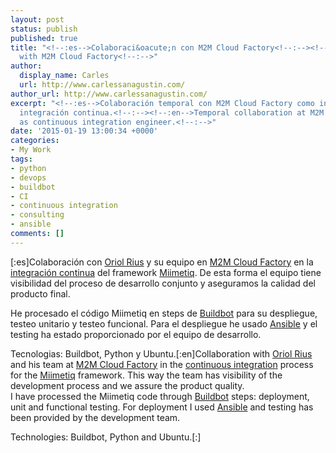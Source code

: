```yaml
---
layout: post
status: publish
published: true
title: "<!--:es-->Colaboraci&oacute;n con M2M Cloud Factory<!--:--><!--:en-->Collaborating
  with M2M Cloud Factory<!--:-->"
author:
  display_name: Carles
  url: http://www.carlessanagustin.com/
author_url: http://www.carlessanagustin.com/
excerpt: "<!--:es-->Colaboración temporal con M2M Cloud Factory como ingeniero de
  integración continua.<!--:--><!--:en-->Temporal collaboration at M2M Cloud Factory
  as continuous integration engineer.<!--:-->"
date: '2015-01-19 13:00:34 +0000'
categories:
- My Work
tags:
- python
- devops
- buildbot
- CI
- continuous integration
- consulting
- ansible
comments: []
---
```

<p>[:es]Colaboraci&oacute;n con <a title="Oriol Rius" href="http://oriolrius.cat" target="_blank">Oriol Rius</a> y su equipo en <a title="M2M Cloud Factory" href="http://www.m2mcloudfactory.com/" target="_blank">M2M Cloud Factory</a> en la <a title="Continuous Integration" href="http://en.wikipedia.org/wiki/Continuous_integration" target="_blank">integraci&oacute;n continua</a> del framework <a title="Miimetiq" href="http://www.m2mcloudfactory.com/en/what-is-miimetiq/content/2" target="_blank">Miimetiq</a>. De esta forma el equipo tiene visibilidad del proceso de desarrollo conjunto y aseguramos la calidad del producto final.</p>
<p>He procesado el c&oacute;digo Miimetiq en steps de <a title="Buildbot" href="http://buildbot.net/" target="_blank">Buildbot</a> para su despliegue, testeo unitario y testeo funcional. Para el despliegue he usado <a title="Ansible" href="http://www.ansible.com" target="_blank">Ansible</a> y el testing ha estado proporcionado por el equipo de desarrollo.</p>
<p>Tecnologias: Buildbot, Python&nbsp;y&nbsp;Ubuntu.[:en]Collaboration with <a title="Oriol Rius" href="http://oriolrius.cat" target="_blank">Oriol Rius</a> and his team at <a title="M2M Cloud Factory" href="http://www.m2mcloudfactory.com/" target="_blank">M2M Cloud Factory</a> in the <a title="continuous integration" href="http://en.wikipedia.org/wiki/Continuous_integration" target="_blank">continuous integration</a> process for the <a title="Miimetiq" href="http://www.m2mcloudfactory.com/en/what-is-miimetiq/content/2" target="_blank">Miimetiq</a> framework. This way the team has visibility of the development process and we assure the product quality.<br />
I have processed the Miimetiq code through <a title="Buildbot" href="http://buildbot.net/" target="_blank">Buildbot</a> steps: deployment, unit and functional testing. For deployment I used <a title="Ansible" href="http://www.ansible.com/home" target="_blank">Ansible</a> and testing has been provided by the development team.</p>
<p>Technologies: Buildbot, Python and Ubuntu.[:]</p>
